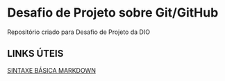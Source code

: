 # Desafio de Projeto sobre Git/GitHub
Repositório criado para Desafio de Projeto da DIO


## LINKS ÚTEIS
[SINTAXE BÁSICA MARKDOWN](https://github.com/deboramotamaia/dio-desafio-github-primeiro-repositorio.git)
